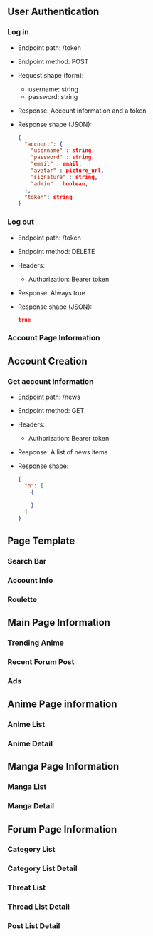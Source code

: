 ## User Authentication

### Log in

* Endpoint path: /token
* Endpoint method: POST

* Request shape (form):
  * username: string
  * password: string

* Response: Account information and a token
* Response shape (JSON):
    ```json
    {
      "account": {
        "username" : string,
        "password" : string,
        "email" : email,
        "avatar" : picture_url,
        "signature" : string,
        "admin" : boolean,
      },
      "token": string
    }
    ```



### Log out

* Endpoint path: /token
* Endpoint method: DELETE

* Headers:
  * Authorization: Bearer token

* Response: Always true
* Response shape (JSON):
    ```json
    true
    ```


### Account Page Information

## Account Creation

### Get account information

* Endpoint path: /news
* Endpoint method: GET

* Headers:
  * Authorization: Bearer token

* Response: A list of news items
* Response shape:
    ```json
    {
      "n": [
        {

        }
      ]
    }
    ```

## Page Template

### Search Bar

### Account Info

### Roulette

## Main Page Information

### Trending Anime

### Recent Forum Post

### Ads

## Anime Page information


### Anime List


### Anime Detail



## Manga Page Information

### Manga List

### Manga Detail


## Forum Page Information

### Category List

### Category List Detail

### Threat List 

### Thread List Detail

### Post List Detail